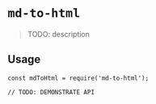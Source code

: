 # `md-to-html`

> TODO: description

## Usage

```
const mdToHtml = require('md-to-html');

// TODO: DEMONSTRATE API
```

